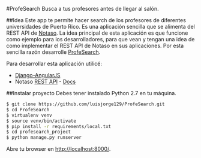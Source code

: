 #ProfeSearch
Busca a tus profesores antes de llegar al salón.

##Idea
Este app te permite hacer search de los profesores de diferentes universidades de Puerto Rico. Es una aplicación sencilla que se alimenta del REST API de [Notaso](https://notaso.com).  La idea principal de esta aplicación es que funcione como ejemplo para los desarrolladores, para que vean y tengan una idea de como implementar el REST API de Notaso en sus aplicaciones.  Por esta sencilla razón desarrolle [ProfeSearch](http://profesearch.herokuapp.com/).

Para desarrollar esta aplicación utilicé:
* [Django-AngularJS](https://github.com/jrief/django-angular.git)
* Notaso [REST API](https://notaso.com/api/) - [Docs](https://notaso.com/docs/)

##Instalar proyecto
Debes tener instalado Python 2.7 en tu máquina.

```bash
$ git clone https://github.com/luisjorge129/ProfeSearch.git
$ cd ProfeSearch
$ virtualenv venv
$ source venv/bin/activate
$ pip install -r requirements/local.txt
$ cd profesearch_project
$ python manage.py runserver
```

Abre tu browser en [http://localhost:8000/](http://localhost:8000/).

